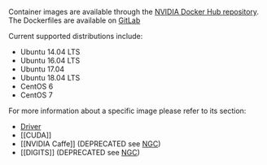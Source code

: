 Container images are available through the [NVIDIA Docker Hub repository](https://hub.docker.com/r/nvidia).  
The Dockerfiles are available on [GitLab](https://gitlab.com/nvidia/)

Current supported distributions include:
* Ubuntu 14.04 LTS
* Ubuntu 16.04 LTS
* Ubuntu 17.04
* Ubuntu 18.04 LTS
* CentOS 6
* CentOS 7

For more information about a specific image please refer to its section:
* [Driver](Driver-containers-(EXPERIMENTAL))
* [[CUDA]]
* [[NVIDIA Caffe]] (DEPRECATED see [NGC](https://github.com/NVIDIA/nvidia-docker/wiki/NGC))
* [[DIGITS]] (DEPRECATED see [NGC](https://github.com/NVIDIA/nvidia-docker/wiki/NGC))